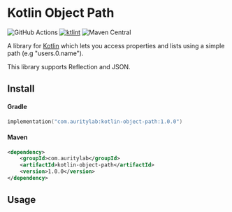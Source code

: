 # Kotlin Object Path
![GitHub Actions](https://github.com/AurityLab/kotlin-object-path/workflows/Gradle/badge.svg)
[![ktlint](https://img.shields.io/badge/code%20style-%E2%9D%A4-FF4081.svg)](https://ktlint.github.io/)
![Maven Central](https://img.shields.io/maven-central/v/com.auritylab/kotlin-object-path?label=codegen)

A library for [Kotlin](https://kotlinlang.org/) which lets you access properties and lists using a simple path (e.g "users.0.name").

This library supports Reflection and JSON.

## Install
#### Gradle
```kotlin
implementation("com.auritylab:kotlin-object-path:1.0.0")
```
#### Maven
```xml
<dependency>
    <groupId>com.auritylab</groupId>
    <artifactId>kotlin-object-path</artifactId>
    <version>1.0.0</version>
</dependency>
```

## Usage
